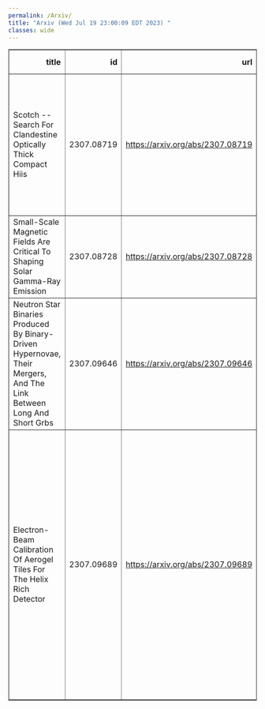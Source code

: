 ```yaml
---
permalink: /Arxiv/
title: "Arxiv (Wed Jul 19 23:00:09 EDT 2023) "
classes: wide
---
```

<table border="1" class="dataframe">
  <thead>
    <tr style="text-align: right;">
      <th>title</th>
      <th>id</th>
      <th>url</th>
      <th>authors</th>
      <th>Local Authors</th>
    </tr>
  </thead>
  <tbody>
    <tr>
      <td>Scotch -- Search For Clandestine Optically Thick Compact Hiis</td>
      <td>2307.08719</td>
      <td><a href="https://arxiv.org/abs/2307.08719" target="_blank">https://arxiv.org/abs/2307.08719</a></td>
      <td>A. L. Patel, J. S. Urquhart, A. Y. Yang, T. J. T Moore, K. M. Menten, M. A. Thompson, M. G. Hoare, T. Irabor, S. L. Breen, M. D. Smith</td>
      <td>Michael Rizzo Smith</td>
    </tr>
    <tr>
      <td>Small-Scale Magnetic Fields Are Critical To Shaping Solar Gamma-Ray   Emission</td>
      <td>2307.08728</td>
      <td><a href="https://arxiv.org/abs/2307.08728" target="_blank">https://arxiv.org/abs/2307.08728</a></td>
      <td>Jung-Tsung Li, John F. Beacom, Spencer Griffith, Annika H. G. Peter</td>
      <td>John Beacom, John F. Beacom, Jung-Tsung Li</td>
    </tr>
    <tr>
      <td>Neutron Star Binaries Produced By Binary-Driven Hypernovae, Their   Mergers, And The Link Between Long And Short Grbs</td>
      <td>2307.09646</td>
      <td><a href="https://arxiv.org/abs/2307.09646" target="_blank">https://arxiv.org/abs/2307.09646</a></td>
      <td>L. M. Becerra, C. Fryer, J. F. Rodriguez, J. A. Rueda, R. Ruffini</td>
      <td>Jennifer Rodriguez</td>
    </tr>
    <tr>
      <td>Electron-Beam Calibration Of Aerogel Tiles For The Helix Rich Detector</td>
      <td>2307.09689</td>
      <td><a href="https://arxiv.org/abs/2307.09689" target="_blank">https://arxiv.org/abs/2307.09689</a></td>
      <td>P. Allison, M. Baiocchi, J. J. Beatty, L. Beaufore, D. H. Calderone, Y. Chen, S. Coutu, E. Ellingwood, N. Green, D. Hanna, H. B. Jeon, R. Mbarek, K. Mcbride, I. Mognet, J. Musser, S. Nutter, S. O'Brien, N. Park, T. Rosin, M. Tabata, G. Tarlé, G. Visser, S. P. Wakely, M. Yu</td>
      <td>Jim Beatty, Keith Mcbride, Patrick Allison</td>
    </tr>
  </tbody>
</table>
